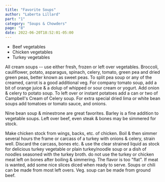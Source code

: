 ```yaml
---
title: "Favorite Soups"
author: "Laberta Lillard"
part: "1"
category: "Soups & Chowders"
page: "8"
date: 2022-06-20T18:52:01-05:00 
---
```


- Beef vegetables
- Chicken vegetables
- Turkey vegetables
  
All cream soups -- use either fresh, frozen or left over vegetables.
Broccoli, cauliflower, potato, asparagus, spinach, celery, tomato, green pea and dried green peas,
better known as sweet peas.
To split pea soup or any of the creamed, carrot is a good additional veg.
For company tomato soup, add a bit of orange juice & a dolup of whipped or sour cream or yogurt.
Add onion & celery to potato soup. To left over or instant potatoes add a can or two of Campbell's 
Cream of Celery soup. For extra special dried lima or white bean soups add tomatoes or tomato sauce, and onions.

Nine bean soup & minestrone are great favorites. Barley is a fine addition to vegetable soups.
Left over beef, even steak & bones may be simmered for stock.

Make chicken stock from wings, backs, etc. of chicken.
Boil & then simmer several hours the frame or carcass of a turkey with onions & celery, strain well.
Discard the carcass, bones etc. & use the clear strained liquid as stock for delicious turkey vegetable 
or plain turkey/noodle soup or a dish of noodles seasoned with the turkey broth.
do not use the turkey or chicken meat left on bones after boiling & simmering.
The flavor is too "flat". If meat is wanted, add some nice slices diced when ready to serve.
Soups or chili can be made from most left overs.
Veg. soup can be made from ground beef.